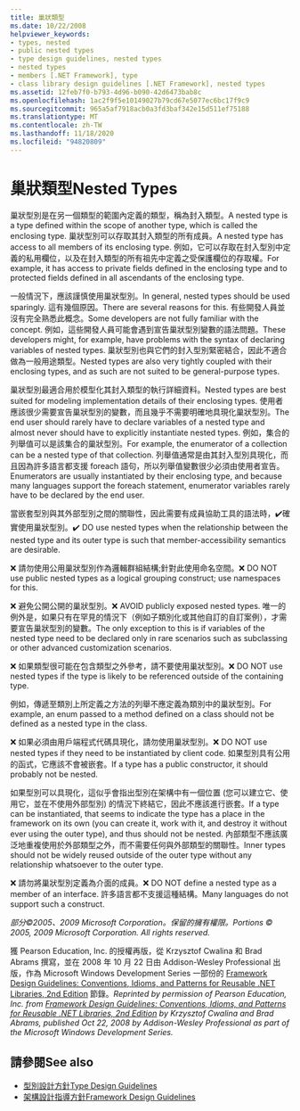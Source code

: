 ```yaml
---
title: 巢狀類型
ms.date: 10/22/2008
helpviewer_keywords:
- types, nested
- public nested types
- type design guidelines, nested types
- nested types
- members [.NET Framework], type
- class library design guidelines [.NET Framework], nested types
ms.assetid: 12feb7f0-b793-4d96-b090-42d6473bab8c
ms.openlocfilehash: 1ac2f9f5e10149027b79cd67e5077ec6bc17f9c9
ms.sourcegitcommit: 965a5af7918acb0a3fd3baf342e15d511ef75188
ms.translationtype: MT
ms.contentlocale: zh-TW
ms.lasthandoff: 11/18/2020
ms.locfileid: "94820809"
---
```

# <a name="nested-types"></a><span data-ttu-id="be8dc-102">巢狀類型</span><span class="sxs-lookup"><span data-stu-id="be8dc-102">Nested Types</span></span>
<span data-ttu-id="be8dc-103">巢狀型別是在另一個類型的範圍內定義的類型，稱為封入類型。</span><span class="sxs-lookup"><span data-stu-id="be8dc-103">A nested type is a type defined within the scope of another type, which is called the enclosing type.</span></span> <span data-ttu-id="be8dc-104">巢狀型別可以存取其封入類型的所有成員。</span><span class="sxs-lookup"><span data-stu-id="be8dc-104">A nested type has access to all members of its enclosing type.</span></span> <span data-ttu-id="be8dc-105">例如，它可以存取在封入型別中定義的私用欄位，以及在封入類型的所有祖先中定義之受保護欄位的存取權。</span><span class="sxs-lookup"><span data-stu-id="be8dc-105">For example, it has access to private fields defined in the enclosing type and to protected fields defined in all ascendants of the enclosing type.</span></span>

 <span data-ttu-id="be8dc-106">一般情況下，應該謹慎使用巢狀型別。</span><span class="sxs-lookup"><span data-stu-id="be8dc-106">In general, nested types should be used sparingly.</span></span> <span data-ttu-id="be8dc-107">這有幾個原因。</span><span class="sxs-lookup"><span data-stu-id="be8dc-107">There are several reasons for this.</span></span> <span data-ttu-id="be8dc-108">有些開發人員並沒有完全熟悉此概念。</span><span class="sxs-lookup"><span data-stu-id="be8dc-108">Some developers are not fully familiar with the concept.</span></span> <span data-ttu-id="be8dc-109">例如，這些開發人員可能會遇到宣告巢狀型別變數的語法問題。</span><span class="sxs-lookup"><span data-stu-id="be8dc-109">These developers might, for example, have problems with the syntax of declaring variables of nested types.</span></span> <span data-ttu-id="be8dc-110">巢狀型別也與它們的封入型別緊密結合，因此不適合做為一般用途類型。</span><span class="sxs-lookup"><span data-stu-id="be8dc-110">Nested types are also very tightly coupled with their enclosing types, and as such are not suited to be general-purpose types.</span></span>

 <span data-ttu-id="be8dc-111">巢狀型別最適合用於模型化其封入類型的執行詳細資料。</span><span class="sxs-lookup"><span data-stu-id="be8dc-111">Nested types are best suited for modeling implementation details of their enclosing types.</span></span> <span data-ttu-id="be8dc-112">使用者應該很少需要宣告巢狀型別的變數，而且幾乎不需要明確地具現化巢狀型別。</span><span class="sxs-lookup"><span data-stu-id="be8dc-112">The end user should rarely have to declare variables of a nested type and almost never should have to explicitly instantiate nested types.</span></span> <span data-ttu-id="be8dc-113">例如，集合的列舉值可以是該集合的巢狀型別。</span><span class="sxs-lookup"><span data-stu-id="be8dc-113">For example, the enumerator of a collection can be a nested type of that collection.</span></span> <span data-ttu-id="be8dc-114">列舉值通常是由其封入型別具現化，而且因為許多語言都支援 foreach 語句，所以列舉值變數很少必須由使用者宣告。</span><span class="sxs-lookup"><span data-stu-id="be8dc-114">Enumerators are usually instantiated by their enclosing type, and because many languages support the foreach statement, enumerator variables rarely have to be declared by the end user.</span></span>

 <span data-ttu-id="be8dc-115">當嵌套型別與其外部型別之間的關聯性，因此需要有成員協助工具的語法時，✔️確實使用巢狀型別。</span><span class="sxs-lookup"><span data-stu-id="be8dc-115">✔️ DO use nested types when the relationship between the nested type and its outer type is such that member-accessibility semantics are desirable.</span></span>

 <span data-ttu-id="be8dc-116">❌ 請勿使用公用巢狀型別作為邏輯群組結構;針對此使用命名空間。</span><span class="sxs-lookup"><span data-stu-id="be8dc-116">❌ DO NOT use public nested types as a logical grouping construct; use namespaces for this.</span></span>

 <span data-ttu-id="be8dc-117">❌ 避免公開公開的巢狀型別。</span><span class="sxs-lookup"><span data-stu-id="be8dc-117">❌ AVOID publicly exposed nested types.</span></span> <span data-ttu-id="be8dc-118">唯一的例外是，如果只有在罕見的情況下（例如子類別化或其他自訂的自訂案例），才需要宣告巢狀型別的變數。</span><span class="sxs-lookup"><span data-stu-id="be8dc-118">The only exception to this is if variables of the nested type need to be declared only in rare scenarios such as subclassing or other advanced customization scenarios.</span></span>

 <span data-ttu-id="be8dc-119">❌ 如果類型很可能在包含類型之外參考，請不要使用巢狀型別。</span><span class="sxs-lookup"><span data-stu-id="be8dc-119">❌ DO NOT use nested types if the type is likely to be referenced outside of the containing type.</span></span>

 <span data-ttu-id="be8dc-120">例如，傳遞至類別上所定義之方法的列舉不應定義為類別中的巢狀型別。</span><span class="sxs-lookup"><span data-stu-id="be8dc-120">For example, an enum passed to a method defined on a class should not be defined as a nested type in the class.</span></span>

 <span data-ttu-id="be8dc-121">❌ 如果必須由用戶端程式代碼具現化，請勿使用巢狀型別。</span><span class="sxs-lookup"><span data-stu-id="be8dc-121">❌ DO NOT use nested types if they need to be instantiated by client code.</span></span>  <span data-ttu-id="be8dc-122">如果型別具有公用的函式，它應該不會被嵌套。</span><span class="sxs-lookup"><span data-stu-id="be8dc-122">If a type has a public constructor, it should probably not be nested.</span></span>

 <span data-ttu-id="be8dc-123">如果型別可以具現化，這似乎會指出型別在架構中有一個位置 (您可以建立它、使用它，並在不使用外部型別) 的情況下終結它，因此不應該進行嵌套。</span><span class="sxs-lookup"><span data-stu-id="be8dc-123">If a type can be instantiated, that seems to indicate the type has a place in the framework on its own (you can create it, work with it, and destroy it without ever using the outer type), and thus should not be nested.</span></span> <span data-ttu-id="be8dc-124">內部類型不應該廣泛地重複使用於外部類型之外，而不需要任何與外部類型的關聯性。</span><span class="sxs-lookup"><span data-stu-id="be8dc-124">Inner types should not be widely reused outside of the outer type without any relationship whatsoever to the outer type.</span></span>

 <span data-ttu-id="be8dc-125">❌ 請勿將巢狀型別定義為介面的成員。</span><span class="sxs-lookup"><span data-stu-id="be8dc-125">❌ DO NOT define a nested type as a member of an interface.</span></span> <span data-ttu-id="be8dc-126">許多語言都不支援這種結構。</span><span class="sxs-lookup"><span data-stu-id="be8dc-126">Many languages do not support such a construct.</span></span>

 <span data-ttu-id="be8dc-127">*部分©2005、2009 Microsoft Corporation。保留的擁有權限。*</span><span class="sxs-lookup"><span data-stu-id="be8dc-127">*Portions © 2005, 2009 Microsoft Corporation. All rights reserved.*</span></span>

 <span data-ttu-id="be8dc-128">獲 Pearson Education, Inc. 的授權再版，從 Krzysztof Cwalina 和 Brad Abrams 撰寫，並在 2008 年 10 月 22 日由 Addison-Wesley Professional 出版，作為 Microsoft Windows Development Series 一部份的 [Framework Design Guidelines: Conventions, Idioms, and Patterns for Reusable .NET Libraries, 2nd Edition](https://www.informit.com/store/framework-design-guidelines-conventions-idioms-and-9780321545619) 節錄。</span><span class="sxs-lookup"><span data-stu-id="be8dc-128">*Reprinted by permission of Pearson Education, Inc. from [Framework Design Guidelines: Conventions, Idioms, and Patterns for Reusable .NET Libraries, 2nd Edition](https://www.informit.com/store/framework-design-guidelines-conventions-idioms-and-9780321545619) by Krzysztof Cwalina and Brad Abrams, published Oct 22, 2008 by Addison-Wesley Professional as part of the Microsoft Windows Development Series.*</span></span>

## <a name="see-also"></a><span data-ttu-id="be8dc-129">請參閱</span><span class="sxs-lookup"><span data-stu-id="be8dc-129">See also</span></span>

- [<span data-ttu-id="be8dc-130">型別設計方針</span><span class="sxs-lookup"><span data-stu-id="be8dc-130">Type Design Guidelines</span></span>](type.md)
- [<span data-ttu-id="be8dc-131">架構設計指導方針</span><span class="sxs-lookup"><span data-stu-id="be8dc-131">Framework Design Guidelines</span></span>](index.md)
